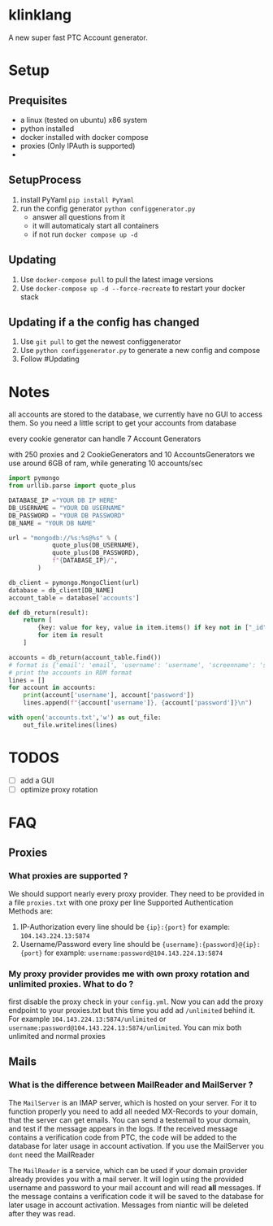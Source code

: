 # klinklang

A new super fast PTC Account generator.

# Setup

## Prequisites
- a linux (tested on ubuntu) x86 system
- python installed
- docker installed with docker compose
- proxies (Only IPAuth is supported)
- 
## SetupProcess
1. install PyYaml `pip install PyYaml`
2. run the config generator `python configgenerator.py`
   - answer all questions from it
   - it will automaticaly start all containers
   - if not run `docker compose up -d`

## Updating
1. Use `docker-compose pull` to pull the latest image versions
2. Use `docker-compose up -d --force-recreate` to restart your docker stack

## Updating if a the config has changed
1. Use `git pull` to get the newest configgenerator
2. Use `python configgenerator.py` to generate a new config and compose
3. Follow #Updating

# Notes
all accounts are stored to the database, we currently have no GUI to access them. So you need a little script to get your accounts from database

every cookie generator can handle 7 Account Generators

with 250 proxies and 2 CookieGenerators and 10 AccountsGenerators we use around 6GB of ram, while generating 10 accounts/sec

```python
import pymongo
from urllib.parse import quote_plus

DATABASE_IP ="YOUR DB IP HERE"
DB_USERNAME = "YOUR DB USERNAME"
DB_PASSWORD = "YOUR DB PASSWORD"
DB_NAME = "YOUR DB NAME"

url = "mongodb://%s:%s@%s" % (
            quote_plus(DB_USERNAME),
            quote_plus(DB_PASSWORD),
            f"{DATABASE_IP}/",
        )

db_client = pymongo.MongoClient(url)
database = db_client[DB_NAME]
account_table = database['accounts']

def db_return(result):
    return [
        {key: value for key, value in item.items() if key not in ["_id"]}
        for item in result
    ]

accounts = db_return(account_table.find())
# format is {'email': 'email', 'username': 'username', 'screenname': 'screenname', 'password': 'password', 'dob': '1994-10-06'}
# print the accounts in RDM format
lines = []
for account in accounts:
    print(account['username'], account['password'])
    lines.append(f"{account['username']}, {account['password']}\n")

with open('accounts.txt','w') as out_file:
    out_file.writelines(lines)
```

# TODOS
- [ ] add a GUI
- [ ] optimize proxy rotation

# FAQ

## Proxies
### What proxies are supported ?
We should support nearly every proxy provider. They need to be provided in a file `proxies.txt` with one proxy per line
Supported Authentication Methods are: 
1. IP-Authorization
   every line should be `{ip}:{port}`
   for example: `104.143.224.13:5874`
2. Username/Password
   every line should be `{username}:{password}@{ip}:{port}`
   for example: `username:password@104.143.224.13:5874`

### My proxy provider provides me with own proxy rotation and unlimited proxies. What to do ? 
first disable the proxy check in your `config.yml`. Now you can add the proxy endpoint to your proxies.txt but this time
you add ad `/unlimited` behind it. For example `104.143.224.13:5874/unlimited` or `username:password@104.143.224.13:5874/unlimited`.
You can mix both unlimited and normal proxies

## Mails
### What is the difference between MailReader and MailServer ?
The `MailServer` is an IMAP server, which is hosted on your server. For it to function properly you need to add all
needed MX-Records to your domain, that the server can get emails. You can send a testemail to your domain, and test if the message appears in the logs.
If the received message contains a verification code from PTC, the code will be added to the database for later usage in account activation.
If you use the MailServer you `dont` need the MailReader

The `MailReader` is a service, which can be used if your domain provider already provides you with a mail server. It will login using the provided
username and password to your mail account and will read **all** messages. If the message contains a verification code it will be saved to the database
for later usage in account activation. Messages from niantic will be deleted after they was read.
